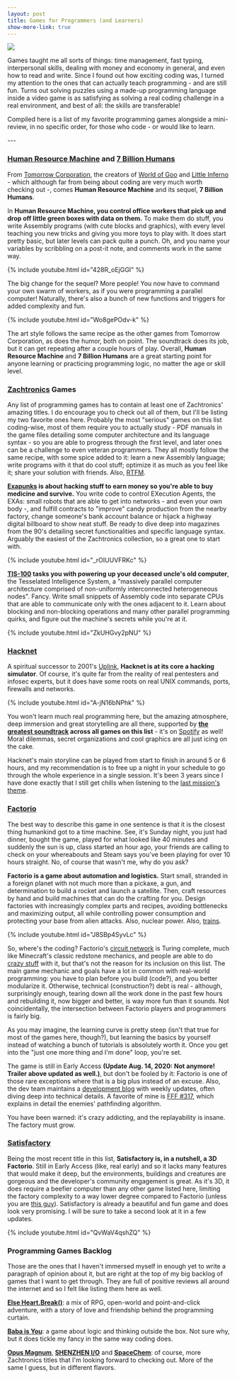 ```yaml
---
layout: post
title: Games for Programmers (and Learners)
show-more-link: true
---
```


![]({{site.baseurl}}/images/games-for-programmers-and-learners/header.jpg)

Games taught me all sorts of things: time management, fast typing, interpersonal skills, dealing with money and economy in general, and even how to read and write. Since I found out how exciting coding was, I turned my attention to the ones that can actually teach programming - and are still fun. Turns out solving puzzles using a made-up programming language inside a video game is as satisfying as solving a real coding challenge in a real environment, and best of all: the skills are transferable!

Compiled here is a list of my favorite programming games alongside a mini-review, in no specific order, for those who code - or would like to learn.

<!--more--> ---

### [Human Resource Machine](https://store.steampowered.com/app/375820/) and [7 Billion Humans](https://store.steampowered.com/app/792100/)

From [Tomorrow Corporation](https://tomorrowcorporation.com/), the creators of [World of Goo](https://store.steampowered.com/app/22000/) and [Little Inferno](https://store.steampowered.com/app/221260/) - which although far from being about coding are very much worth checking out -, comes **Human Resource Machine** and its sequel, **7 Billion Humans**.

In **Human Resource Machine, you control office workers that pick up and drop off little green boxes with data on them.** To make them do stuff, you write Assembly programs (with cute blocks and graphics), with every level teaching you new tricks and giving you more toys to play with. It does start pretty basic, but later levels can pack quite a punch. Oh, and you name your variables by scribbling on a post-it note, and comments work in the same way.

{% include youtube.html id="428R_oEjGGI" %}

The big change for the sequel? More people! You now have to command your own swarm of workers, as if you were programming a parallel computer! Naturally, there's also a bunch of new functions and triggers for added complexity and fun.

{% include youtube.html id="Wo8gePOdv-k" %}

The art style follows the same recipe as the other games from Tomorrow Corporation, as does the humor, both on point. The soundtrack does its job, but it can get repeating after a couple hours of play. Overall, **Human Resource Machine** and **7 Billion Humans** are a great starting point for anyone learning or practicing programming logic, no matter the age or skill level.

### [Zachtronics](http://www.zachtronics.com/) Games

Any list of programming games has to contain at least one of Zachtronics' amazing titles. I do encourage you to check out all of them, but I'll be listing my two favorite ones here. Probably the most "serious" games on this list coding-wise, most of them require you to actually study - PDF manuals in the game files detailing some computer architecture and its language syntax - so you are able to progress through the first level, and later ones can be a challenge to even veteran programmers. They all mostly follow the same recipe, with some spice added to it: learn a new Assembly language; write programs with it that do cool stuff; optimize it as much as you feel like it; share your solution with friends. Also, [RTFM](http://www.readthefuckingmanual.com/).

**[Exapunks](https://store.steampowered.com/app/716490/) is about hacking stuff to earn money so you're able to buy medicine and survive.** You write code to control EXecution Agents, the EXAs: small robots that are able to get into networks - and even your own body -, and fulfill contracts to "improve" candy production from the nearby factory, change someone's bank account balance or hijack a highway digital billboard to show neat stuff. Be ready to dive deep into magazines from the 90's detailing secret functionalities and specific language syntax. Arguably the easiest of the Zachtronics collection, so a great one to start with.

{% include youtube.html id="_rOIUUVFRKc" %}

**[TIS-100](https://store.steampowered.com/app/370360/) tasks you with powering up your deceased uncle's old computer**, the Tesselated Intelligence System, a "massively parallel computer architecture comprised of non-uniformly interconnected heterogeneous nodes". Fancy. Write small snippets of Assembly code into separate CPUs that are able to communicate only with the ones adjacent to it. Learn about blocking and non-blocking operations and many other parallel programming quirks, and figure out the machine's secrets while you're at it.

{% include youtube.html id="ZkUHGvy2pNU" %}

### [Hacknet](https://store.steampowered.com/app/365450/)

A spiritual successor to 2001's [Uplink](https://store.steampowered.com/app/1510/), **Hacknet is at its core a hacking simulator**. Of course, it's quite far from the reality of real pentesters and infosec experts, but it does have some roots on real UNIX commands, ports, firewalls and networks.

{% include youtube.html id="A-jN16bNPhk" %}

You won't learn much real programming here, but the amazing atmosphere, deep immersion and great storytelling are all there, supported by **[the greatest soundtrack](https://bossbattlerecords.bandcamp.com/album/hacknet) across all games on this list** - it's on [Spotify](https://open.spotify.com/album/6vKaTpEfIxe39EkoGlUv9i) as well! Moral dilemmas, secret organizations and cool graphics are all just icing on the cake.

Hacknet's main storyline can be played from start to finish in around 5 or 6 hours, and my recommendation is to free up a night in your schedule to go through the whole experience in a single session. It's been 3 years since I have done exactly that I still get chills when listening to the [last mission's theme](https://www.youtube.com/watch?v=qFfybn_W8Ak).

### [Factorio](https://store.steampowered.com/app/427520/)

The best way to describe this game in one sentence is that it is the closest thing humankind got to a time machine. See, it's Sunday night, you just had dinner, bought the game, played for what looked like 40 minutes and suddenly the sun is up, class started an hour ago, your friends are calling to check on your whereabouts and Steam says you've been playing for over 10 hours straight. No, of course that wasn't me, why do you ask?

**Factorio is a game about automation and logistics.** Start small, stranded in a foreign planet with not much more than a pickaxe, a gun, and determination to build a rocket and launch a satellite. Then, craft resources by hand and build machines that can do the crafting for you. Design factories with increasingly complex parts and recipes, avoiding bottlenecks and maximizing output, all while controlling power consumption and protecting your base from alien attacks. Also, nuclear power. Also, [trains](https://www.youtube.com/watch?v=hHkKJfcBXcw).

{% include youtube.html id="J8SBp4SyvLc" %}

So, where's the coding? Factorio's [circuit network](https://wiki.factorio.com/Circuit_network) is Turing complete, much like Minecraft's classic redstone mechanics, and people are able to do [crazy stuff](https://www.youtube.com/watch?v=7lVAFcDX4eM) with it, but that's not the reason for its inclusion on this list. The main game mechanic and goals have a lot in common with real-world programming: you have to plan before you build (code?), and you better modularize it. Otherwise, technical (construction?) debt is real - although, surprisingly enough, tearing down all the work done in the past few hours and rebuilding it, now bigger and better, is way more fun than it sounds. Not coincidentally, the intersection between Factorio players and programmers is fairly big.

As you may imagine, the learning curve is pretty steep (isn't that true for most of the games here, though?), but learning the basics by yourself instead of watching a bunch of tutorials is absolutely worth it. Once you get into the "just one more thing and I'm done" loop, you're set.

The game is still in Early Access **(Update Aug. 14, 2020: Not anymore! Trailer above updated as well.)**, but don't be fooled by it: Factorio is one of those rare exceptions where that is a big plus instead of an excuse. Also, the dev team maintains a [development blog](https://factorio.com/blog/) with weekly updates, often diving deep into technical details. A favorite of mine is [FFF #317](https://factorio.com/blog/post/fff-317), which explains in detail the enemies' pathfinding algorithm.

You have been warned: it's crazy addicting, and the replayability is insane. The factory must grow.

### [Satisfactory](https://store.steampowered.com/agecheck/app/526870/)

Being the most recent title in this list, **Satisfactory is, in a nutshell, a 3D Factorio**. Still in Early Access (like, real early) and so it lacks many features that would make it deep, but the environments, buildings and creatures are gorgeous and the developer's community engagement is great. As it's 3D, it does require a beefier computer than any other game listed here, limiting the factory complexity to a way lower degree compared to Factorio (unless you are [this guy](https://www.youtube.com/watch?v=Oh2oF-eZTD8)). Satisfactory is already a beautiful and fun game and does look very promising. I will be sure to take a second look at it in a few updates.

{% include youtube.html id="QvWaV4qshZQ" %}

### Programming Games Backlog

Those are the ones that I haven't immersed myself in enough yet to write a paragraph of opinion about it, but are right at the top of my big backlog of games that I want to get through. They are full of positive reviews all around the internet and so I felt like listing them here as well.

**[Else Heart.Break()](https://store.steampowered.com/app/400110/)**: a mix of RPG, open-world and point-and-click adventure, with a story of love and friendship behind the programming curtain.

**[Baba is You](https://store.steampowered.com/app/736260/)**: a game about logic and thinking outside the box. Not sure why, but it does tickle my fancy in the same way coding does.

**[Opus Magnum](https://store.steampowered.com/app/558990/)**, **[SHENZHEN I/O](https://store.steampowered.com/app/504210/)** and **[SpaceChem](https://store.steampowered.com/app/92800/)**: of course, more Zachtronics titles that I'm looking forward to checking out. More of the same I guess, but in different flavors.